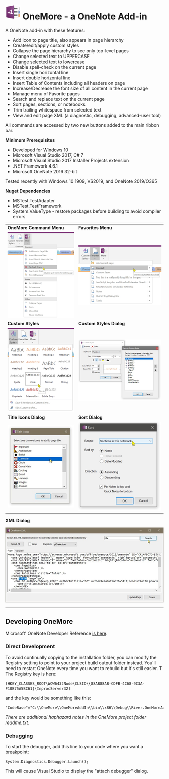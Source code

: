 ﻿# ![logo](Screenshots/Logo.jpg "logo") OneMore - a OneNote Add-in

A OneNote add-in with these features:

* Add icon to page title, also appears in page hierarchy
* Create/edit/apply custom styles
* Collapse the page hierarchy to see only top-level pages
* Change selected text to UPPERCASE
* Change selected text to lowercase
* Disable spell-check on the current page
* Insert single horizontal line
* Insert double horizontal line
* Insert Table of Contents including all headers on page
* Increase/Decrease the font size of all content in the current page
* Manage menu of Favorite pages
* Search and replace text on the current page
* Sort pages, sections, or notebooks
* Trim trailing whitespace from selected text
* View and edit page XML (a diagnostic, debugging, advanced-user tool)

All commands are accessed by two new buttons added to the main ribbon bar.

**Minimum Prerequisites**

* Developed for Windows 10
* Microsoft Visual Studio 2017, C# 7
* Microsoft Visual Studio 2017 Installer Projects extension
* .NET Framework 4.6.1
* Microsoft OneNote 2016 32-bit

Tested recently with Windows 10 1909, VS2019, and OneNote 2019/O365

**Nuget Dependencies**

* MSTest.TestAdapter
* MSTest.TestFramework
* System.ValueType - restore packages before building to avoid compiler errors


|                                           |    |
| ----------------------------------------- | -- |
| **OneMore Command Menu**                 | **Favorites Menu**   |
| ![Command Menu](Screenshots/MoreMenu.jpg) | ![Favorites Menu](Screenshots/FavoritesMenu.jpg) | 
| **Custom Styles**                         | **Custom Styles Dialog** |
| ![Styles](Screenshots/CustomStyles.jpg)   | ![Styles Dialog](Screenshots/CustomStylesDialog.jpg) |
| **Title Icons Dialog**                    | **Sort Dialog** |
| ![Title Icon Dialog](Screenshots/TItleIconsDialog.jpg) | ![Sort Dialog](Screenshots/SortDialog.jpg) |

**XML Dialog**

![XML Dialog](Screenshots/XmlDialog.jpg)

---

## Developing OneMore

Microsoft' OneNote Developer Reference 
[is here](https://docs.microsoft.com/en-us/office/client-developer/onenote/onenote-developer-reference).

### Direct Development

To avoid continually copying to the installation folder, you can modify the Registry setting to point to your project build output folder instead. You'll
need to restart OneNote every time you want to rebuild but it's still easier. T
The Registry key is here:

    [HKEY_CLASSES_ROOT\WOW6432Node\CLSID\{88AB88AB-CDFB-4C68-9C3A-F10B75A5BC61}\InprocServer32]

and the key would be something like this:

	"CodeBase"="C:\\OneMore\\OneMoreAddIn\\bin\\x86\\Debug\\River.OneMoreAddIn.dll"

*There are additional haphazard notes in the OneMore project folder readme.txt.*


### Debugging

To start the debugger, add this line to your code where you want a breakpoint:

    System.Diagnostics.Debugger.Launch();

This will cause Visual Studio to display the "attach debugger" dialog.
